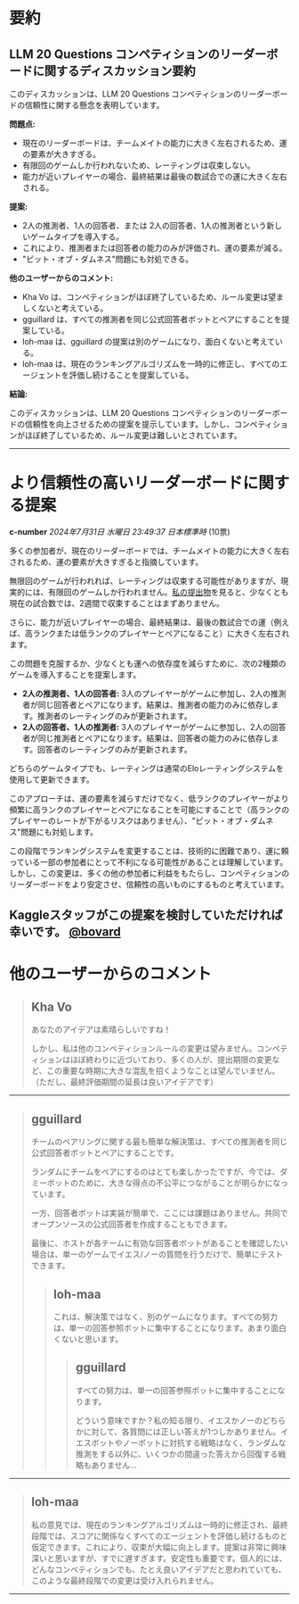 # 要約 
## LLM 20 Questions コンペティションのリーダーボードに関するディスカッション要約

このディスカッションは、LLM 20 Questions コンペティションのリーダーボードの信頼性に関する懸念を表明しています。

**問題点:**

* 現在のリーダーボードは、チームメイトの能力に大きく左右されるため、運の要素が大きすぎる。
* 有限回のゲームしか行われないため、レーティングは収束しない。
* 能力が近いプレイヤーの場合、最終結果は最後の数試合での運に大きく左右される。

**提案:**

* 2人の推測者、1人の回答者、または 2人の回答者、1人の推測者という新しいゲームタイプを導入する。
* これにより、推測者または回答者の能力のみが評価され、運の要素が減る。
* "ピット・オブ・ダムネス"問題にも対処できる。

**他のユーザーからのコメント:**

* Kha Vo は、コンペティションがほぼ終了しているため、ルール変更は望ましくないと考えている。
* gguillard は、すべての推測者を同じ公式回答者ボットとペアにすることを提案している。
* loh-maa は、gguillard の提案は別のゲームになり、面白くないと考えている。
* loh-maa は、現在のランキングアルゴリズムを一時的に修正し、すべてのエージェントを評価し続けることを提案している。

**結論:**

このディスカッションは、LLM 20 Questions コンペティションのリーダーボードの信頼性を向上させるための提案を提示しています。しかし、コンペティションがほぼ終了しているため、ルール変更は難しいとされています。


---
# より信頼性の高いリーダーボードに関する提案

**c-number** *2024年7月31日 水曜日 23:49:37 日本標準時* (10票)

多くの参加者が、現在のリーダーボードでは、チームメイトの能力に大きく左右されるため、運の要素が大きすぎると指摘しています。

無限回のゲームが行われれば、レーティングは収束する可能性がありますが、現実的には、有限回のゲームしか行われません。[私の提出物](https://www.kaggle.com/competitions/llm-20-questions/discussion/520928#2942026)を見ると、少なくとも現在の試合数では、2週間で収束することはまずありません。

さらに、能力が近いプレイヤーの場合、最終結果は、最後の数試合での運（例えば、高ランクまたは低ランクのプレイヤーとペアになること）に大きく左右されます。

この問題を克服するか、少なくとも運への依存度を減らすために、次の2種類のゲームを導入することを提案します。

* **2人の推測者、1人の回答者:** 3人のプレイヤーがゲームに参加し、2人の推測者が同じ回答者とペアになります。結果は、推測者の能力のみに依存します。推測者のレーティングのみが更新されます。
* **2人の回答者、1人の推測者:** 3人のプレイヤーがゲームに参加し、2人の回答者が同じ推測者とペアになります。結果は、回答者の能力のみに依存します。回答者のレーティングのみが更新されます。

どちらのゲームタイプでも、レーティングは通常のEloレーティングシステムを使用して更新できます。

このアプローチは、運の要素を減らすだけでなく、低ランクのプレイヤーがより頻繁に高ランクのプレイヤーとペアになることを可能にすることで（高ランクのプレイヤーのレートが下がるリスクはありません）、"ピット・オブ・ダムネス"問題にも対処します。

この段階でランキングシステムを変更することは、技術的に困難であり、運に頼っている一部の参加者にとって不利になる可能性があることは理解しています。しかし、この変更は、多くの他の参加者に利益をもたらし、コンペティションのリーダーボードをより安定させ、信頼性の高いものにするものと考えています。

Kaggleスタッフがこの提案を検討していただければ幸いです。
[@bovard](https://www.kaggle.com/bovard)
---
# 他のユーザーからのコメント

> ## Kha Vo
> 
> あなたのアイデアは素晴らしいですね！
> 
> しかし、私は他のコンペティションルールの変更は望みません。コンペティションはほぼ終わりに近づいており、多くの人が、提出期限の変更など、この重要な時期に大きな混乱を招くようなことは望んでいません。（ただし、最終評価期間の延長は良いアイデアです）
> 
> 
> 
---
> ## gguillard
> 
> チームのペアリングに関する最も簡単な解決策は、すべての推測者を同じ公式回答者ボットとペアにすることです。
> 
> ランダムにチームをペアにするのはとても楽しかったですが、今では、ダミーボットのために、大きな得点の不公平につながることが明らかになっています。
> 
> 一方、回答者ボットは実装が簡単で、ここには課題はありません。共同でオープンソースの公式回答者を作成することもできます。
> 
> 最後に、ホストが各チームに有効な回答者ボットがあることを確認したい場合は、単一のゲームでイエス/ノーの質問を行うだけで、簡単にテストできます。
> 
> 
> 
> > ## loh-maa
> > 
> > これは、解決策ではなく、別のゲームになります。すべての努力は、単一の回答参照ボットに集中することになります。あまり面白くないと思います。
> > 
> > 
> > 
> > > ## gguillard
> > > 
> > > 
> > > すべての努力は、単一の回答参照ボットに集中することになります。
> > > 
> > > どういう意味ですか？私の知る限り、イエスかノーのどちらかに対して、各質問には正しい答えが1つしかありません。イエスボットやノーボットに対抗する戦略はなく、ランダムな推測をする以外に、いくつかの間違った答えから回復する戦略もありません…
> > > 
> > > 
> > > 
---
> ## loh-maa
> 
> 私の意見では、現在のランキングアルゴリズムは一時的に修正され、最終段階では、スコアに関係なくすべてのエージェントを評価し続けるものと仮定できます。これにより、収束が大幅に向上します。提案は非常に興味深いと思いますが、すでに遅すぎます。安定性も重要です。個人的には、どんなコンペティションでも、たとえ良いアイデアだと思われていても、このような最終段階での変更は受け入れられません。
> 
> 
> 
---

